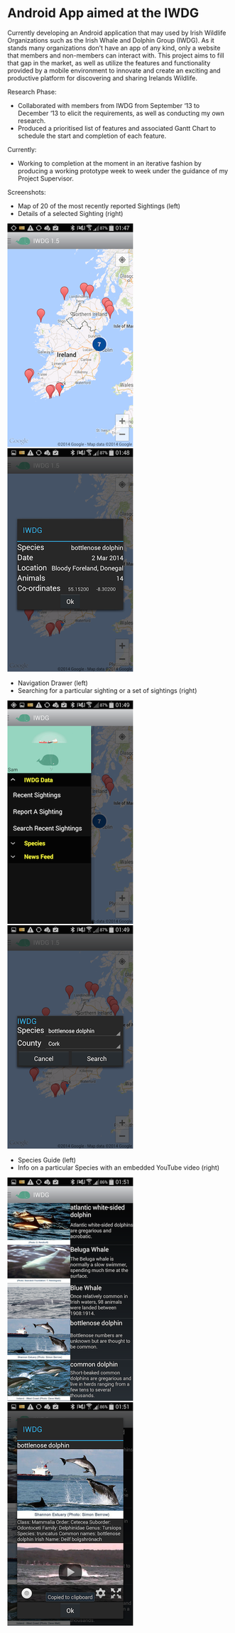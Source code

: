 Android App aimed at the IWDG
========================

Currently developing an Android application that may used by Irish Wildlife Organizations such as the Irish Whale and Dolphin Group (IWDG). As it stands many organizations don't have an app of any kind, only a website that members and non-members can interact with.
This project aims to fill that gap in the market, as well as utilize the features and functionality provided by a mobile environment to innovate and create an exciting and productive platform for discovering and sharing Irelands Wildlife.

Research Phase:

- Collaborated with members from IWDG from September ‘13 to December ‘13 to elicit the requirements, as well as conducting my own research.
- Produced a prioritised list of features and associated Gantt Chart to schedule the start and completion of each feature.

Currently:

- Working to completion at the moment in an iterative fashion by producing a working prototype week to week under the guidance of my Project Supervisor. 

Screenshots: 

- Map of 20 of the most recently reported Sightings (left)
- Details of a selected Sighting (right)

![one](screenshots/Screenshot_2014-04-01-01-47-42.png)  ![two](screenshots/Screenshot_2014-04-01-01-48-22.png)

- Navigation Drawer (left)
- Searching for a particular sighting or a set of sightings (right)

![three](screenshots/Screenshot_2014-04-01-01-49-23.png) ![four](screenshots/Screenshot_2014-04-01-01-49-47.png)

- Species Guide (left)
- Info on a particular Species with an embedded YouTube video (right)

![five](screenshots/Screenshot_2014-04-01-01-51-43.png) ![six](screenshots/Screenshot_2014-04-01-01-51-48.png)
